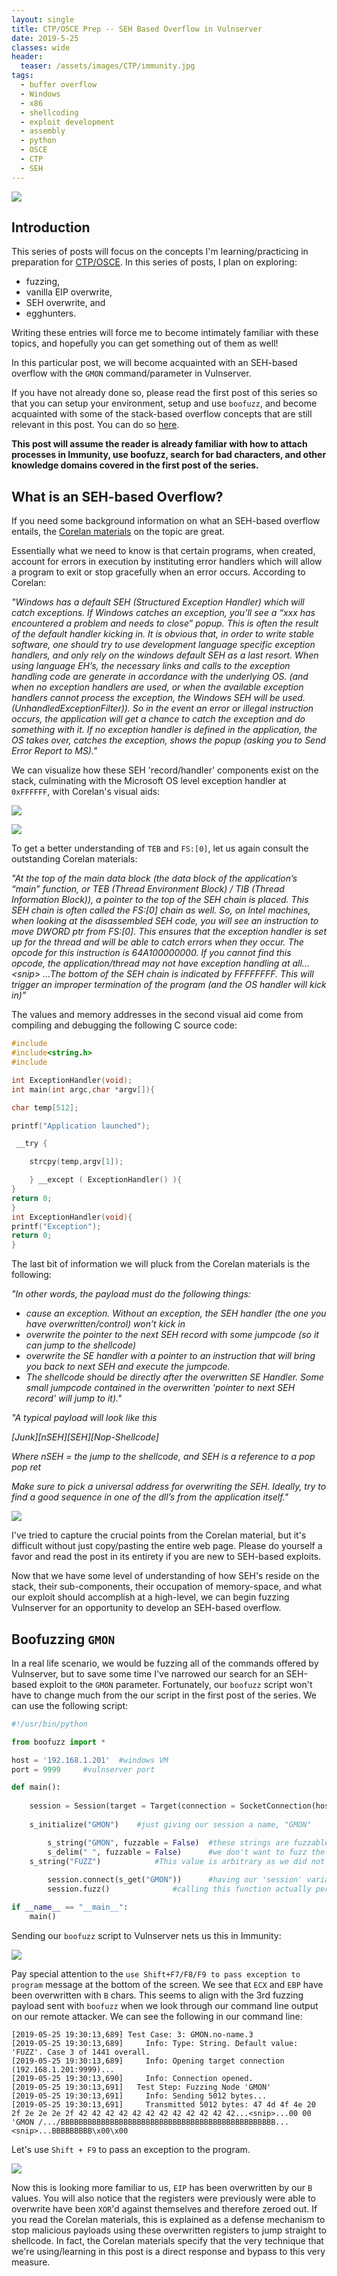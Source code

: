 ```yaml
---
layout: single
title: CTP/OSCE Prep -- SEH Based Overflow in Vulnserver
date: 2019-5-25
classes: wide
header:
  teaser: /assets/images/CTP/immunity.jpg
tags:
  - buffer overflow
  - Windows
  - x86
  - shellcoding
  - exploit development
  - assembly
  - python
  - OSCE
  - CTP
  - SEH
--- 
```

![](/assets/images/CTP/1920x1080_Wallpaper.jpg)

## Introduction

This series of posts will focus on the concepts I'm learning/practicing in preparation for [CTP/OSCE](https://www.offensive-security.com/information-security-training/cracking-the-perimeter/). In this series of posts, I plan on exploring:
+ fuzzing,
+ vanilla EIP overwrite,
+ SEH overwrite, and
+ egghunters.

Writing these entries will force me to become intimately familiar with these topics, and hopefully you can get something out of them as well! 

In this particular post, we will become acquainted with an SEH-based overflow with the `GMON` command/parameter in Vulnserver. 

If you have not already done so, please read the first post of this series so that you can setup your environment, setup and use `boofuzz`, and become acquainted with some of the stack-based overflow concepts that are still relevant in this post. You can do so [here](https://h0mbre.github.io/Boofuzz_to_EIP_Overwrite/).

**This post will assume the reader is already familiar with how to attach processes in Immunity, use boofuzz, search for bad characters, and other knowledge domains covered in the first post of the series.**

## What is an SEH-based Overflow? 

If you need some background information on what an SEH-based overflow entails, the [Corelan materials](https://www.corelan.be/index.php/2009/07/25/writing-buffer-overflow-exploits-a-quick-and-basic-tutorial-part-3-seh/) on the topic are great. 

Essentially what we need to know is that certain programs, when created, account for errors in execution by instituting error handlers which will allow a program to exit or stop gracefully when an error occurs. According to Corelan:

*"Windows has a default SEH (Structured Exception Handler) which will catch exceptions. If Windows catches an exception, you’ll see a “xxx has encountered a problem and needs to close” popup. This is often the result of the default handler kicking in.  It is obvious that, in order to write stable software, one should try to use development language specific exception handlers, and only rely on the windows default SEH as a last resort.   When using language EH’s, the necessary links and calls to the exception handling code are generate in accordance with the underlying OS.  (and when no exception handlers are used, or when the available exception handlers cannot process the exception, the Windows SEH will be used. (UnhandledExceptionFilter)).  So in the event an error or illegal instruction occurs, the application will get a chance to catch the exception and do something with it. If no exception handler is defined in the application, the OS takes over, catches the exception, shows the popup (asking you to Send Error Report to MS)."*

We can visualize how these SEH 'record/handler' components exist on the stack, culminating with the Microsoft OS level exception handler at `0xFFFFFF`, with Corelan's visual aids: 

![](/assets/images/CTP/stackview.png)

![](/assets/images/CTP/exTEB.png)

To get a better understanding of `TEB` and `FS:[0]`, let us again consult the outstanding Corelan materials: 

*"At the top of the main data block (the data block of the application’s “main” function, or TEB (Thread Environment Block) / TIB (Thread Information Block)), a pointer to the top of the SEH chain is placed. This SEH chain is often called the FS:[0] chain as well.
So, on Intel machines, when looking at the disassembled SEH code, you will see an instruction to move DWORD ptr from FS:[0]. This ensures that the exception handler is set up for the thread and will be able to catch errors when they occur.  The opcode for this instruction is 64A100000000. If you cannot find this opcode, the application/thread may not have exception handling at all...\<snip\>
...The bottom of the SEH chain is indicated by FFFFFFFF. This will trigger an improper termination of the program (and the OS handler will kick in)"*

The values and memory addresses in the second visual aid come from compiling and debugging the following C source code: 
```c
#include
#include<string.h>
#include

int ExceptionHandler(void);
int main(int argc,char *argv[]){

char temp[512];

printf("Application launched");

 __try {

    strcpy(temp,argv[1]);

    } __except ( ExceptionHandler() ){
}
return 0;
}
int ExceptionHandler(void){
printf("Exception");
return 0;
}
```

The last bit of information we will pluck from the Corelan materials is the following:

*"In other words, the payload must do the following things:*
+ *cause an exception. Without an exception, the SEH handler (the one you have overwritten/control) won’t kick in*
+ *overwrite the pointer to the next SEH record with some jumpcode (so it can jump to the shellcode)*
+ *overwrite the SE handler with a pointer to an instruction that will bring you back to next SEH and execute the jumpcode.*
+ *The shellcode should be directly after the overwritten SE Handler. Some small jumpcode contained in the overwritten 'pointer to next SEH record' will jump to it)."*

*"A typical payload will look like this*

*\[Junk\]\[nSEH\]\[SEH\]\[Nop-Shellcode\]*

*Where nSEH = the jump to the shellcode, and SEH is a reference to a pop pop ret*

*Make sure to pick a universal address for overwriting the SEH. Ideally, try to find a good sequence in one of the dll’s from the application itself."*

![](/assets/images/CTP/pprdemo.png)

I've tried to capture the crucial points from the Corelan material, but it's difficult without just copy/pasting the entire web page. Please do yourself a favor and read the post in its entirety if you are new to SEH-based exploits. 

Now that we have some level of understanding of how SEH's reside on the stack, their sub-components, their occupation of memory-space, and what our exploit should accomplish at a high-level, we can begin fuzzing Vulnserver for an opportunity to develop an SEH-based overflow. 

## Boofuzzing `GMON`

In a real life scenario, we would be fuzzing all of the commands offered by Vulnserver, but to save some time I've narrowed our search for an SEH-based exploit to the `GMON` parameter. Fortunately, our `boofuzz` script won't have to change much from the our script in the first post of the series. We can use the following script:
```python
#!/usr/bin/python

from boofuzz import *

host = '192.168.1.201'	#windows VM
port = 9999		#vulnserver port

def main():
	
	session = Session(target = Target(connection = SocketConnection(host, port, proto='tcp')))
	
	s_initialize("GMON")	#just giving our session a name, "GMON"

    	s_string("GMON", fuzzable = False)	#these strings are fuzzable by default, so here instead of blank, we specify 'false'
    	s_delim(" ", fuzzable = False)		#we don't want to fuzz the space between "GMON" and our arg
   	s_string("FUZZ")			#This value is arbitrary as we did not specify 'False' for fuzzable. Boofuzz will fuzz this string now
 
        session.connect(s_get("GMON"))		#having our 'session' variable connect following the guidelines we established in "GMON"
    	session.fuzz()				#calling this function actually performs the fuzzing

if __name__ == "__main__":
    main()
```

Sending our `boofuzz` script to Vulnserver nets us this in Immunity: 

![](/assets/images/CTP/imm.JPG)

Pay special attention to the `use Shift+F7/F8/F9 to pass exception to program` message at the bottom of the screen. We see that `ECX` and `EBP` have been overwritten with `B` chars. This seems to align with the 3rd fuzzing payload sent with `boofuzz` when we look through our command line output on our remote attacker. We can see the following in our command line:
```terminal_session
[2019-05-25 19:30:13,689] Test Case: 3: GMON.no-name.3
[2019-05-25 19:30:13,689]     Info: Type: String. Default value: 'FUZZ'. Case 3 of 1441 overall.
[2019-05-25 19:30:13,689]     Info: Opening target connection (192.168.1.201:9999)...
[2019-05-25 19:30:13,690]     Info: Connection opened.
[2019-05-25 19:30:13,691]   Test Step: Fuzzing Node 'GMON'
[2019-05-25 19:30:13,691]     Info: Sending 5012 bytes...
[2019-05-25 19:30:13,691]     Transmitted 5012 bytes: 47 4d 4f 4e 20 2f 2e 2e 2e 2f 42 42 42 42 42 42 42 42 42 42 42 42...<snip>...00 00 'GMON /.../BBBBBBBBBBBBBBBBBBBBBBBBBBBBBBBBBBBBBBBBBBBBBBBB...<snip>...BBBBBBBBB\x00\x00
```

Let's use `Shift + F9` to pass an exception to the program.

![](/assets/images/CTP/F9.JPG)

Now this is looking more familiar to us, `EIP` has been overwritten by our `B` values. You will also notice that the registers were previously were able to overwrite have been `XOR`'d against themselves and therefore zeroed out. If you read the Corelan materials, this is explained as a defense mechanism to stop malicious payloads using these overwritten registers to jump straight to shellcode. In fact, the Corelan materials specify that the very technique that we're using/learning in this post is a direct response and bypass to this very measure. 


